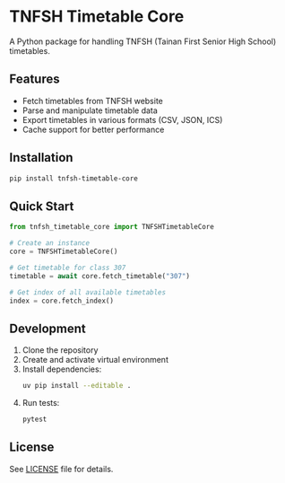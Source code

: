 # TNFSH Timetable Core

A Python package for handling TNFSH (Tainan First Senior High School) timetables.

## Features

- Fetch timetables from TNFSH website
- Parse and manipulate timetable data
- Export timetables in various formats (CSV, JSON, ICS)
- Cache support for better performance

## Installation

```bash
pip install tnfsh-timetable-core
```

## Quick Start

```python
from tnfsh_timetable_core import TNFSHTimetableCore

# Create an instance
core = TNFSHTimetableCore()

# Get timetable for class 307
timetable = await core.fetch_timetable("307")

# Get index of all available timetables
index = core.fetch_index()
```

## Development

1. Clone the repository
2. Create and activate virtual environment
3. Install dependencies:
   ```bash
   uv pip install --editable .
   ```
4. Run tests:
   ```bash
   pytest
   ```

## License

See [LICENSE](LICENSE) file for details.
